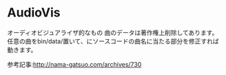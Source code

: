 # AudioVis

オーディオビジュアライザ的なもの
曲のデータは著作権上削除してあります。
任意の曲をbin/data/置いて、にソースコードの曲名に当たる部分を修正すれば動きます。

参考記事:http://nama-gatsuo.com/archives/730
